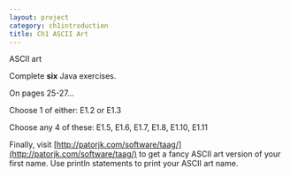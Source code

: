 ```yaml
---
layout: project
category: ch1introduction
title: Ch1 ASCII Art
---
```

ASCII art

Complete **six** Java exercises.

On pages 25-27...

Choose 1 of either: E1.2 or E1.3

Choose any 4 of these: E1.5, E1.6, E1.7, E1.8, E1.10, E1.11

Finally, visit [http://patorjk.com/software/taag/](http://patorjk.com/software/taag/) to get a fancy ASCII art version of your first name. Use println statements to print your ASCII art name.
